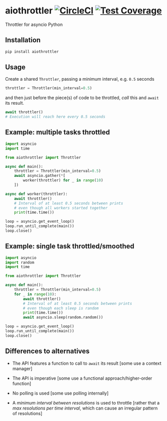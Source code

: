 # aiothrottler [![CircleCI](https://circleci.com/gh/michalc/aiothrottler.svg?style=svg)](https://circleci.com/gh/michalc/aiothrottler) [![Test Coverage](https://api.codeclimate.com/v1/badges/e52e294a919c8974c133/test_coverage)](https://codeclimate.com/github/michalc/aiothrottler/test_coverage)

Throttler for asyncio Python


## Installation

```bash
pip install aiothrottler
```


## Usage

Create a shared `Throttler`, passing a minimum interval, e.g. `0.5` seconds

```python
throttler = Throttler(min_interval=0.5)
```

and then just before the piece(s) of code to be throttled, _call_ this and `await` its result.

```python
await throttler()
# Execution will reach here every 0.5 seconds
```


## Example: multiple tasks throttled

```python
import asyncio
import time

from aiothrottler import Throttler

async def main():
    throttler = Throttler(min_interval=0.5)
    await asyncio.gather(*[
        worker(throttler) for _ in range(10)
    ])

async def worker(throttler):
    await throttler()
    # Interval of at least 0.5 seconds between prints
    # even though all workers started together
    print(time.time())

loop = asyncio.get_event_loop()
loop.run_until_complete(main())
loop.close()
```


## Example: single task throttled/smoothed

```python
import asyncio
import random
import time

from aiothrottler import Throttler

async def main():
    throttler = Throttler(min_interval=0.5)
    for _ in range(10):
        await throttler()
        # Interval of at least 0.5 seconds between prints
        # even though each sleep is random
        print(time.time())
        await asyncio.sleep(random.random())

loop = asyncio.get_event_loop()
loop.run_until_complete(main())
loop.close()
```


## Differences to alternatives

- The API features a function to call to `await` its result [some use a context manager]

- The API is imperative [some use a functional approach/higher-order function]

- No polling is used [some use polling internally]

- A _minimum interval between resolutions_ is used to throttle [rather that a _max resolutions per time interval_, which can cause an irregular pattern of resolutions]
